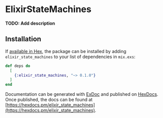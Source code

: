 # ElixirStateMachines

**TODO: Add description**

## Installation

If [available in Hex](https://hex.pm/docs/publish), the package can be installed
by adding `elixir_state_machines` to your list of dependencies in `mix.exs`:

```elixir
def deps do
  [
    {:elixir_state_machines, "~> 0.1.0"}
  ]
end
```

Documentation can be generated with [ExDoc](https://github.com/elixir-lang/ex_doc)
and published on [HexDocs](https://hexdocs.pm). Once published, the docs can
be found at [https://hexdocs.pm/elixir_state_machines](https://hexdocs.pm/elixir_state_machines).

